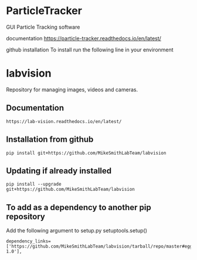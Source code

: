 # ParticleTracker

GUI Particle Tracking software

documentation
https://particle-tracker.readthedocs.io/en/latest/

github installation
To install run the following line in your environment

# labvision
Repository for managing images, videos and cameras. 

## Documentation 
    https://lab-vision.readthedocs.io/en/latest/

## Installation from github
    pip install git+https://github.com/MikeSmithLabTeam/labvision
    
## Updating if already installed
    pip install --upgrade git+https://github.com/MikeSmithLabTeam/labvision
    
## To add as a dependency to another pip repository
Add the following argument to setup.py setuptools.setup()

    dependency_links=['https://github.com/MikeSmithLabTeam/labvision/tarball/repo/master#egg=package-1.0'],
